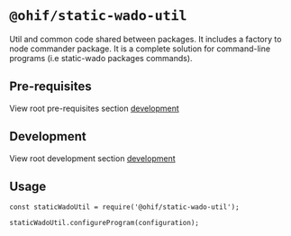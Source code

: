 # `@ohif/static-wado-util`

Util and common code shared between packages. 
It includes a factory to node commander package. It is a complete solution for command-line programs (i.e static-wado packages commands). 


## Pre-requisites
View root pre-requisites section [development](../../README.md#pre-requisites)

## Development
View root development section [development](../../README.md#development)

## Usage

```
const staticWadoUtil = require('@ohif/static-wado-util');

staticWadoUtil.configureProgram(configuration);
```
